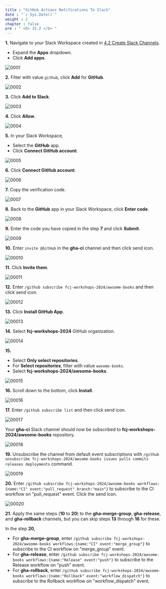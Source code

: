 ```yaml
---
title : "GitHub Actions Notifications To Slack"
date : "`r Sys.Date()`"
weight : 2
chapter : false
pre : " <b> 15.2 </b> "
---
```


**1.** Navigate to your Slack Workspace created in [4.2 Create Slack Channels](4-preparation/2-create-slack-channels).

- Expand the **Apps** dropdown.
- Click **Add apps**.

![0001](/images/15/2/0001.svg?featherlight=false&width=100pc)

**2.** Filter with value `github`, click **Add** for **GitHub**.

![0002](/images/15/2/0002.svg?featherlight=false&width=100pc)

**3.** Click **Add to Slack**.

![0003](/images/15/2/0003.svg?featherlight=false&width=100pc)

**4.** Click **Allow**.

![0004](/images/15/2/0004.svg?featherlight=false&width=100pc)

**5.** In your Slack Workspace,

- Select the **GitHub** app.
- Click **Connect GitHub account**.

![0005](/images/15/2/0005.svg?featherlight=false&width=100pc)

**6.** Click **Connect GitHub account**. 

![0006](/images/15/2/0006.svg?featherlight=false&width=100pc)

**7.** Copy the verification code.

![0007](/images/15/2/0007.svg?featherlight=false&width=100pc)

**8.** Back to the **GitHub** app in your Slack Workspace, click **Enter code**.

![0008](/images/15/2/0008.svg?featherlight=false&width=100pc)

**9.** Enter the code you have copied in the step **7** and click **Submit**.

![0009](/images/15/2/0009.svg?featherlight=false&width=100pc)

**10.** Enter `invite @GitHub` in the **gha-ci** channel and then click send icon.

![00010](/images/15/2/00010.svg?featherlight=false&width=100pc)

**11.** Click **Invite them**.

![00011](/images/15/2/00011.svg?featherlight=false&width=100pc)

**12.** Enter `/github subscribe fcj-workshops-2024/awsome-books` and then click send icon.

![00012](/images/15/2/00012.svg?featherlight=false&width=100pc)

**13.** Click **Install GitHub App**.

![00013](/images/15/2/00013.svg?featherlight=false&width=100pc)

**14.** Select **fcj-workshops-2024** GitHub organization.

![00014](/images/15/2/00014.svg?featherlight=false&width=100pc)

**15.**

- Select **Only select repositories**.
- For **Select repositories**, filter with value `awsome-books`.
- Select **fcj-workshops-2024/awsome-books**.

![00015](/images/15/2/00015.svg?featherlight=false&width=100pc)

**16.** Scroll down to the bottom, click **Install**.

![00016](/images/15/2/00016.svg?featherlight=false&width=100pc)

**17.** Enter `/github subscribe list` and then click send icon.

![00017](/images/15/2/00017.svg?featherlight=false&width=100pc)

Your **gha-ci** Slack channel should now be subscribed to **fcj-workshops-2024/awsome-books** repository.

![00018](/images/15/2/00018.svg?featherlight=false&width=100pc)

**19.** Unsubscribe the channel from default event subscriptions with `/github unsubscribe fcj-workshops-2024/awsome-books issues pulls commits releases deployments` command.

![00019](/images/15/2/00019.svg?featherlight=false&width=100pc)

**20.** Enter `/github subscribe fcj-workshops-2024/awsome-books workflows:{name:"CI" event:"pull_request" branch:"main"}` to subscribe to the CI workflow on "pull_request" event. Click the send icon.

![00020](/images/15/2/00020.svg?featherlight=false&width=100pc)

**21.** Apply the same steps (**10** to **20**) to the **gha-merge-group**, **gha-release**, and **gha-rollback** channels, but you can skip steps **13** through **16** for these.

In the step **20**,

- For **gha-merge-group**, enter `/github subscribe fcj-workshops-2024/awsome-books workflows:{name:"CI" event:"merge_group"}` to subscribe to the CI workflow on "merge_group" event.
- For **gha-release**, enter `/github subscribe fcj-workshops-2024/awsome-books workflows:{name:"Release" event:"push"}` to subscribe to the Release workflow on "push" event.
- For **gha-rollback**, enter `/github subscribe fcj-workshops-2024/awsome-books workflows:{name:"Rollback" event:"workflow_dispatch"}` to subscribe to the Rollback workflow on "workflow_dispatch" event.